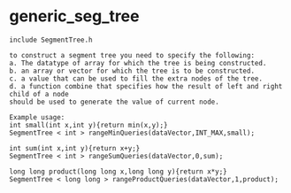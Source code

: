 # generic_seg_tree

    include SegmentTree.h

    to construct a segment tree you need to specify the following:
    a. The datatype of array for which the tree is being constructed.
    b. an array or vector for which the tree is to be constructed.
    c. a value that can be used to fill the extra nodes of the tree.
    d. a function combine that specifies how the result of left and right child of a node
    should be used to generate the value of current node.

    Example usage:
    int small(int x,int y){return min(x,y);}
    SegmentTree < int > rangeMinQueries(dataVector,INT_MAX,small);

    int sum(int x,int y){return x+y;}
    SegmentTree < int > rangeSumQueries(dataVector,0,sum);

    long long product(long long x,long long y){return x*y;}
    SegmentTree < long long > rangeProductQueries(dataVector,1,product);
